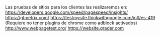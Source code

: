 Las pruebas de sitios para los clientes las realizaremos en:
https://developers.google.com/speed/pagespeed/insights/
https://gtmetrix.com/
https://testmysite.thinkwithgoogle.com/intl/es-419 
(Requiere no tener plugins de chrome como adblock activados)
http://www.webpagetest.org/
https://website.grader.com
